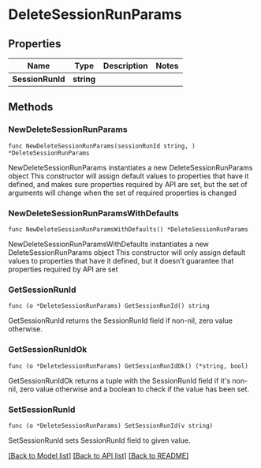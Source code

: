 # DeleteSessionRunParams

## Properties

Name | Type | Description | Notes
------------ | ------------- | ------------- | -------------
**SessionRunId** | **string** |  | 

## Methods

### NewDeleteSessionRunParams

`func NewDeleteSessionRunParams(sessionRunId string, ) *DeleteSessionRunParams`

NewDeleteSessionRunParams instantiates a new DeleteSessionRunParams object
This constructor will assign default values to properties that have it defined,
and makes sure properties required by API are set, but the set of arguments
will change when the set of required properties is changed

### NewDeleteSessionRunParamsWithDefaults

`func NewDeleteSessionRunParamsWithDefaults() *DeleteSessionRunParams`

NewDeleteSessionRunParamsWithDefaults instantiates a new DeleteSessionRunParams object
This constructor will only assign default values to properties that have it defined,
but it doesn't guarantee that properties required by API are set

### GetSessionRunId

`func (o *DeleteSessionRunParams) GetSessionRunId() string`

GetSessionRunId returns the SessionRunId field if non-nil, zero value otherwise.

### GetSessionRunIdOk

`func (o *DeleteSessionRunParams) GetSessionRunIdOk() (*string, bool)`

GetSessionRunIdOk returns a tuple with the SessionRunId field if it's non-nil, zero value otherwise
and a boolean to check if the value has been set.

### SetSessionRunId

`func (o *DeleteSessionRunParams) SetSessionRunId(v string)`

SetSessionRunId sets SessionRunId field to given value.



[[Back to Model list]](../README.md#documentation-for-models) [[Back to API list]](../README.md#documentation-for-api-endpoints) [[Back to README]](../README.md)



